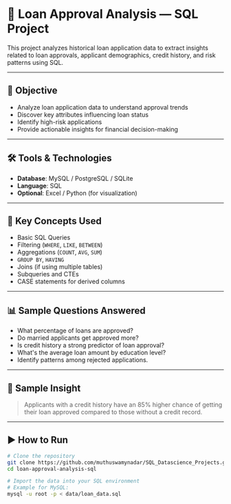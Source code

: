 # 🏦 Loan Approval Analysis — SQL Project

This project analyzes historical loan application data to extract insights related to loan approvals, applicant demographics, credit history, and risk patterns using SQL.

---

## 📌 Objective

- Analyze loan application data to understand approval trends
- Discover key attributes influencing loan status
- Identify high-risk applications
- Provide actionable insights for financial decision-making

---

## 🛠️ Tools & Technologies

- **Database**: MySQL / PostgreSQL / SQLite
- **Language**: SQL
- **Optional**: Excel / Python (for visualization)

---

## 🧠 Key Concepts Used

- Basic SQL Queries
- Filtering (`WHERE`, `LIKE`, `BETWEEN`)
- Aggregations (`COUNT`, `AVG`, `SUM`)
- `GROUP BY`, `HAVING`
- Joins (if using multiple tables)
- Subqueries and CTEs
- CASE statements for derived columns

---

## 📊 Sample Questions Answered

- What percentage of loans are approved?
- Do married applicants get approved more?
- Is credit history a strong predictor of loan approval?
- What's the average loan amount by education level?
- Identify patterns among rejected applications.

---

## 📝 Sample Insight

> Applicants with a credit history have an 85% higher chance of getting their loan approved compared to those without a credit record.

---

## ▶️ How to Run

```bash
# Clone the repository
git clone https://github.com/muthuswamynadar/SQL_Datascience_Projects.git
cd loan-approval-analysis-sql

# Import the data into your SQL environment
# Example for MySQL:
mysql -u root -p < data/loan_data.sql


